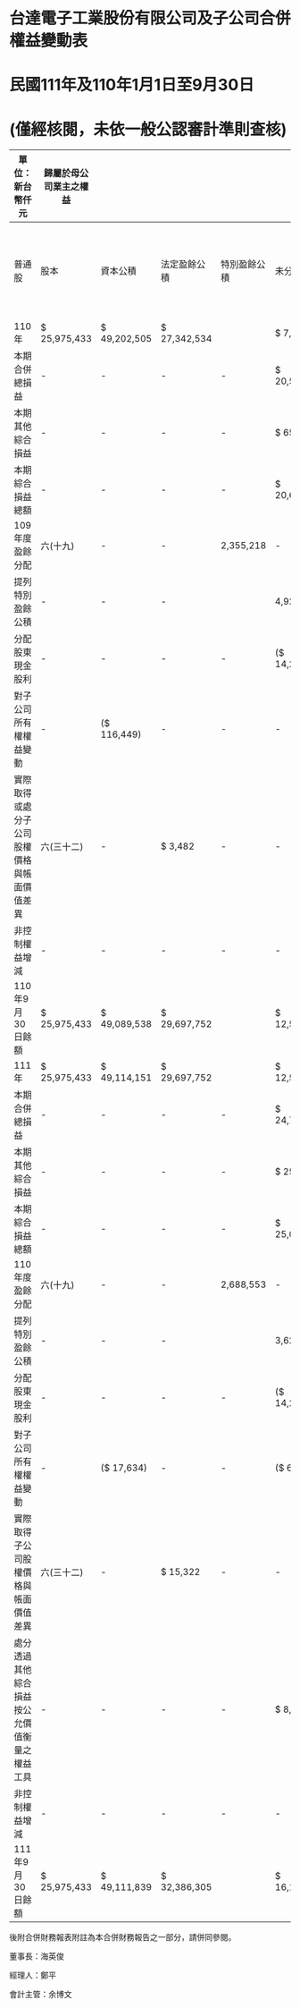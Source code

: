 # 台達電子工業股份有限公司及子公司合併權益變動表

# 民國111年及110年1月1日至9月30日

# (僅經核閱，未依一般公認審計準則查核)

|單位：新台幣仟元|歸屬於母公司業主之權益| | | | | | | | | | | |
|---|---|---|---|---|---|---|---|---|---|---|---|---|
|普通股|股本|資本公積|法定盈餘公積|特別盈餘公積|未分配盈餘|保留盈餘|其他權益|透過其他綜合損益按公允價值衡量之金融資產未實現損益|國外營運機構財務報表換算之兌換差額|非控制權益|權益總額| |
|110年|$ 25,975,433|$ 49,202,505|$ 27,342,534| |$ 7,622,034|$ 48,300,040|($ 12,319,980)|($ 353,844)|$ 130,616|$ 145,899,338|$ 32,690,303|$ 178,589,641|
|本期合併總損益|-|-|-|-|$ 20,538,751|-|-|-|$ 20,538,751|$ 1,165,841|$ 21,704,592| |
|本期其他綜合損益|-|-|-|-|$ 65,854|($ 2,669,211)|($ 524,954)|($ 704)|($ 3,129,015)|($ 1,123,231)|($ 4,252,246)| |
|本期綜合損益總額|-|-|-|-|$ 20,604,605|($ 2,669,211)|($ 524,954)|($ 704)|$ 17,409,736|$ 42,610|$ 17,452,346| |
|109年度盈餘分配|六(十九)|-|-|2,355,218|-|($ 2,355,218)|-|-|-|-|-| |
|提列特別盈餘公積|-|-|-| |4,921,174|($ 4,921,174)|-|-|-|-|-|-|
|分配股東現金股利|-|-|-|-|($ 14,286,480)|-|-|-|($ 14,286,480)|-|($ 14,286,480)| |
|對子公司所有權權益變動|-|($ 116,449)|-|-|-|-|-|-|($ 116,449)|-|($ 116,449)| |
|實際取得或處分子公司股權價格與帳面價值差異|六(三十二)|-|$ 3,482|-|-|-|-|-|$ 3,482|($ 99,741)|($ 96,259)| |
|非控制權益增減|-|-|-|-|-|-|-|-|($ 1,464,506)|($ 1,464,506)| | |
|110年9月30日餘額|$ 25,975,433|$ 49,089,538|$ 29,697,752| |$ 12,543,208|$ 47,341,773|($ 14,989,191)|($ 878,798)|$ 129,912|$ 148,909,627|$ 31,168,666|$ 180,078,293|
|111年|$ 25,975,433|$ 49,114,151|$ 29,697,752| |$ 12,543,208|$ 53,622,701|($ 15,520,287)|($ 776,353)|$ 129,917|$ 154,786,522|$ 31,338,136|$ 186,124,658|
|本期合併總損益|-|-|-|-|$ 24,755,470|-|-|-|$ 24,755,470|$ 3,138,612|$ 27,894,082| |
|本期其他綜合損益|-|-|-|-|$ 251,536|$ 16,458,210|$ 18,719|-|$ 16,728,465|$ 3,611,090|$ 20,339,555| |
|本期綜合損益總額|-|-|-|-|$ 25,007,006|$ 16,458,210|$ 18,719|-|$ 41,483,935|$ 6,749,702|$ 48,233,637| |
|110年度盈餘分配|六(十九)|-|-|2,688,553|-|($ 2,688,553)|-|-|-|-|-| |
|提列特別盈餘公積|-|-|-| |3,623,514|($ 3,623,514)|-|-|-|-|-|-|
|分配股東現金股利|-|-|-|-|($ 14,286,479)|-|-|-|($ 14,286,479)|-|($ 14,286,479)| |
|對子公司所有權權益變動|-|($ 17,634)|-|-|($ 643)|-|-|-|($ 18,277)|-|($ 18,277)| |
|實際取得子公司股權價格與帳面價值差異|六(三十二)|-|$ 15,322|-|-|-|-|-|$ 15,322|($ 125,504)|($ 110,182)| |
|處分透過其他綜合損益按公允價值衡量之權益工具|-|-|-|-|$ 8,492|-|($ 8,492)|-|-|-|-| |
|非控制權益增減|-|-|-|-|-|-|-|-|($ 708,491)|($ 708,491)| | |
|111年9月30日餘額|$ 25,975,433|$ 49,111,839|$ 32,386,305| |$ 16,166,722|$ 58,039,010|$ 937,923|($ 766,126)|$ 129,917|$ 181,981,023|$ 37,253,843|$ 219,234,866|

後附合併財務報表附註為本合併財務報告之一部分，請併同參閱。

董事長：海英俊

經理人：鄭平

會計主管：余博文